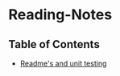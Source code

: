 # Reading-Notes

## Table of Contents
* [Readme's and unit testing](https://github.com/JCode1986/Reading-Notes/blob/master/notes/NOTES-01.md)
